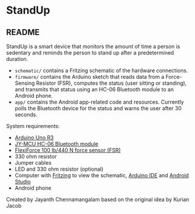 # StandUp
## README

StandUp is a smart device that monitors the amount of time a person is
sedentary and reminds the person to stand up after a predetermined duration.

* `schematic/` contains a Fritzing schematic of the hardware connections.
* `firmware/` contains the Arduino sketch that reads data from a Force-Sensing Resistor (FSR), computes the status (user sitting or standing), and transmits that status using an HC-06 Bluetooth module to an Android phone.
* `app/` contains the Android app-related code and resources. Currently polls the Bluetooth device for the status and warns the user after 30 seconds.

System requirements:

* [Arduino Uno R3](http://arduino.cc/en/Main/arduinoBoardUno)
* [JY-MCU HC-06 Bluetooth module](http://www.amazon.com/KEDSUM%C2%AE-Arduino-Wireless-Bluetooth-Transceiver/dp/B0093XAV4U/)
* [FlexiForce 100 lb/440 N force sensor (FSR)](https://www.sparkfun.com/products/8685)
* 330 ohm resistor
* Jumper cables
* LED and 330 ohm resistor (optional)
* Computer with [Fritzing](http://fritzing.org/) to view the schematic, [Arduino IDE](http://arduino.cc/en/Main/Software) and [Android Studio](http://developer.android.com/sdk/index.html)
* Android phone

Created by Jayanth Chennamangalam based on the original idea by Kurian Jacob

